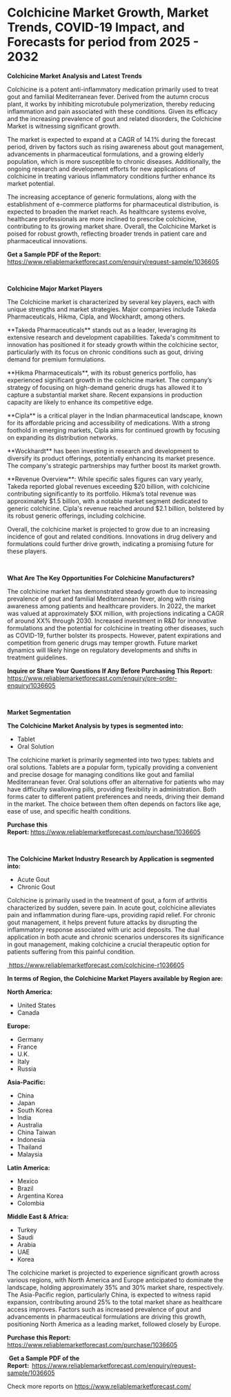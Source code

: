 <p><h1>Colchicine Market Growth, Market Trends, COVID-19 Impact, and Forecasts for period from 2025 - 2032</h1></p><p><strong>Colchicine Market Analysis and Latest Trends</strong></p>
<p><p>Colchicine is a potent anti-inflammatory medication primarily used to treat gout and familial Mediterranean fever. Derived from the autumn crocus plant, it works by inhibiting microtubule polymerization, thereby reducing inflammation and pain associated with these conditions. Given its efficacy and the increasing prevalence of gout and related disorders, the Colchicine Market is witnessing significant growth.</p><p>The market is expected to expand at a CAGR of 14.1% during the forecast period, driven by factors such as rising awareness about gout management, advancements in pharmaceutical formulations, and a growing elderly population, which is more susceptible to chronic diseases. Additionally, the ongoing research and development efforts for new applications of colchicine in treating various inflammatory conditions further enhance its market potential.</p><p>The increasing acceptance of generic formulations, along with the establishment of e-commerce platforms for pharmaceutical distribution, is expected to broaden the market reach. As healthcare systems evolve, healthcare professionals are more inclined to prescribe colchicine, contributing to its growing market share. Overall, the Colchicine Market is poised for robust growth, reflecting broader trends in patient care and pharmaceutical innovations.</p></p>
<p><strong>Get a Sample PDF of the Report:&nbsp;</strong> <a href="https://www.reliablemarketforecast.com/enquiry/request-sample/1036605?utm_campaign=3126&utm_medium=2&utm_source=Github&utm_content=ia&utm_term=21032025&utm_id=colchicine">https://www.reliablemarketforecast.com/enquiry/request-sample/1036605</a></p>
<p>&nbsp;</p>
<p><strong>Colchicine Major Market Players</strong></p>
<p><p>The Colchicine market is characterized by several key players, each with unique strengths and market strategies. Major companies include Takeda Pharmaceuticals, Hikma, Cipla, and Wockhardt, among others. </p><p>**Takeda Pharmaceuticals** stands out as a leader, leveraging its extensive research and development capabilities. Takeda's commitment to innovation has positioned it for steady growth within the colchicine sector, particularly with its focus on chronic conditions such as gout, driving demand for premium formulations.</p><p>**Hikma Pharmaceuticals**, with its robust generics portfolio, has experienced significant growth in the colchicine market. The company’s strategy of focusing on high-demand generic drugs has allowed it to capture a substantial market share. Recent expansions in production capacity are likely to enhance its competitive edge.</p><p>**Cipla** is a critical player in the Indian pharmaceutical landscape, known for its affordable pricing and accessibility of medications. With a strong foothold in emerging markets, Cipla aims for continued growth by focusing on expanding its distribution networks.</p><p>**Wockhardt** has been investing in research and development to diversify its product offerings, potentially enhancing its market presence. The company's strategic partnerships may further boost its market growth.</p><p>**Revenue Overview**: While specific sales figures can vary yearly, Takeda reported global revenues exceeding $20 billion, with colchicine contributing significantly to its portfolio. Hikma’s total revenue was approximately $1.5 billion, with a notable market segment dedicated to generic colchicine. Cipla's revenue reached around $2.1 billion, bolstered by its robust generic offerings, including colchicine.</p><p>Overall, the colchicine market is projected to grow due to an increasing incidence of gout and related conditions. Innovations in drug delivery and formulations could further drive growth, indicating a promising future for these players.</p></p>
<p>&nbsp;</p>
<p><strong>What Are The Key Opportunities For Colchicine Manufacturers?</strong></p>
<p><p>The colchicine market has demonstrated steady growth due to increasing prevalence of gout and familial Mediterranean fever, along with rising awareness among patients and healthcare providers. In 2022, the market was valued at approximately $XX million, with projections indicating a CAGR of around XX% through 2030. Increased investment in R&D for innovative formulations and the potential for colchicine in treating other diseases, such as COVID-19, further bolster its prospects. However, patent expirations and competition from generic drugs may temper growth. Future market dynamics will likely hinge on regulatory developments and shifts in treatment guidelines.</p></p>
<p><strong>Inquire or Share Your Questions If Any Before Purchasing This Report:</strong> <a href="https://www.reliablemarketforecast.com/enquiry/pre-order-enquiry/1036605?utm_campaign=3126&utm_medium=2&utm_source=Github&utm_content=ia&utm_term=21032025&utm_id=colchicine">https://www.reliablemarketforecast.com/enquiry/pre-order-enquiry/1036605</a></p>
<p>&nbsp;</p>
<p><strong>Market Segmentation</strong></p>
<p><strong>The Colchicine Market Analysis by types is segmented into:</strong></p>
<p><ul><li>Tablet</li><li>Oral Solution</li></ul></p>
<p><p>The colchicine market is primarily segmented into two types: tablets and oral solutions. Tablets are a popular form, typically providing a convenient and precise dosage for managing conditions like gout and familial Mediterranean fever. Oral solutions offer an alternative for patients who may have difficulty swallowing pills, providing flexibility in administration. Both forms cater to different patient preferences and needs, driving their demand in the market. The choice between them often depends on factors like age, ease of use, and specific health conditions.</p></p>
<p><strong>Purchase this Report:&nbsp;</strong><a href="https://www.reliablemarketforecast.com/purchase/1036605?utm_campaign=3126&utm_medium=2&utm_source=Github&utm_content=ia&utm_term=21032025&utm_id=colchicine">https://www.reliablemarketforecast.com/purchase/1036605</a></p>
<p>&nbsp;</p>
<p><strong>The Colchicine Market Industry Research by Application is segmented into:</strong></p>
<p><ul><li>Acute Gout</li><li>Chronic Gout</li></ul></p>
<p><p>Colchicine is primarily used in the treatment of gout, a form of arthritis characterized by sudden, severe pain. In acute gout, colchicine alleviates pain and inflammation during flare-ups, providing rapid relief. For chronic gout management, it helps prevent future attacks by disrupting the inflammatory response associated with uric acid deposits. The dual application in both acute and chronic scenarios underscores its significance in gout management, making colchicine a crucial therapeutic option for patients suffering from this painful condition.</p></p>
<p><a href="https://www.reliablemarketforecast.com/colchicine-r1036605?utm_campaign=3126&utm_medium=2&utm_source=Github&utm_content=ia&utm_term=21032025&utm_id=colchicine">&nbsp;https://www.reliablemarketforecast.com/colchicine-r1036605</a></p>
<p><strong>In terms of Region, the Colchicine Market Players available by Region are:</strong></p>
<p>
    <p> <strong> North America: </strong>
        <ul>
            <li>United States</li>
            <li>Canada</li>
        </ul>
        </p> 
    <p> <strong> Europe: </strong>
        <ul>
            <li>Germany</li>
            <li>France</li>
            <li>U.K.</li>
            <li>Italy</li>
            <li>Russia</li>
        </ul>
        </p> 
    <p> <strong> Asia-Pacific: </strong>
        <ul>
            <li>China</li>
            <li>Japan</li>
            <li>South Korea</li>
            <li>India</li>
            <li>Australia</li>
            <li>China Taiwan</li>
            <li>Indonesia</li>
            <li>Thailand</li>
            <li>Malaysia</li>
        </ul>
        </p> 
    <p> <strong> Latin America: </strong>
        <ul>
            <li>Mexico</li>
            <li>Brazil</li>
            <li>Argentina Korea</li>
            <li>Colombia</li>
        </ul>
        </p> 
    <p> <strong> Middle East & Africa: </strong>
        <ul>
            <li>Turkey</li>
            <li>Saudi</li>
            <li>Arabia</li>
            <li>UAE</li>
            <li>Korea</li>
        </ul>
    </p>
    </p>
<p><p>The colchicine market is projected to experience significant growth across various regions, with North America and Europe anticipated to dominate the landscape, holding approximately 35% and 30% market share, respectively. The Asia-Pacific region, particularly China, is expected to witness rapid expansion, contributing around 25% to the total market share as healthcare access improves. Factors such as increased prevalence of gout and advancements in pharmaceutical formulations are driving this growth, positioning North America as a leading market, followed closely by Europe.</p></p>
<p><strong>Purchase this Report: </strong><a href="https://www.reliablemarketforecast.com/purchase/1036605?utm_campaign=3126&utm_medium=2&utm_source=Github&utm_content=ia&utm_term=21032025&utm_id=colchicine">https://www.reliablemarketforecast.com/purchase/1036605</a></p>
<p>&nbsp;<strong>Get a Sample PDF of the Report:&nbsp;&nbsp;</strong><a href="https://www.reliablemarketforecast.com/enquiry/request-sample/1036605?utm_campaign=3126&utm_medium=2&utm_source=Github&utm_content=ia&utm_term=21032025&utm_id=colchicine">https://www.reliablemarketforecast.com/enquiry/request-sample/1036605</a></p>
<p><strong></strong></p>
<p>Check more reports on <a href="https://www.reliablemarketforecast.com/?utm_campaign=3126&utm_medium=2&utm_source=Github&utm_content=ia&utm_term=21032025&utm_id=colchicine">https://www.reliablemarketforecast.com/</a></p>